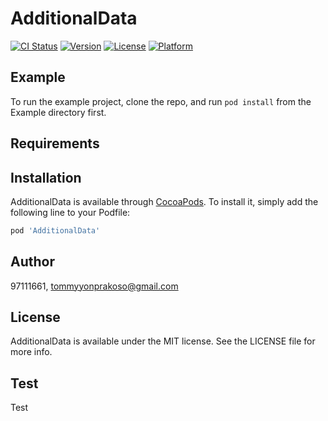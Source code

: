 # AdditionalData

[![CI Status](https://img.shields.io/travis/97111661/AdditionalData.svg?style=flat)](https://travis-ci.org/97111661/AdditionalData)
[![Version](https://img.shields.io/cocoapods/v/AdditionalData.svg?style=flat)](https://cocoapods.org/pods/AdditionalData)
[![License](https://img.shields.io/cocoapods/l/AdditionalData.svg?style=flat)](https://cocoapods.org/pods/AdditionalData)
[![Platform](https://img.shields.io/cocoapods/p/AdditionalData.svg?style=flat)](https://cocoapods.org/pods/AdditionalData)

## Example

To run the example project, clone the repo, and run `pod install` from the Example directory first.

## Requirements

## Installation

AdditionalData is available through [CocoaPods](https://cocoapods.org). To install
it, simply add the following line to your Podfile:

```ruby
pod 'AdditionalData'
```

## Author

97111661, tommyyonprakoso@gmail.com

## License

AdditionalData is available under the MIT license. See the LICENSE file for more info.

## Test
Test
